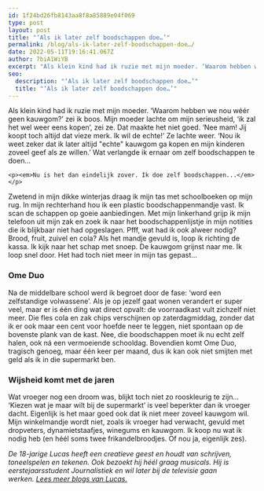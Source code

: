 ```yaml
---
id: 1f24bd26fb8143aa8f8a85889e04f069
type: post
layout: post
title: "‘Als ik later zelf boodschappen doe…’"
permalink: /blog/als-ik-later-zelf-boodschappen-doe…/
date: 2022-05-11T19:16:41.067Z
author: 7biA1WiYB
excerpt: "Als klein kind had ik ruzie met mijn moeder. ‘Waarom hebben we nou wéér geen kauwgom?’ zei ik boos. Mijn moeder lachte om mijn serieusheid, ‘ik zal het wel weer eens kopen’, zei ze. Dat maakte het niet goed. ‘Nee mam! Jij koopt toch altijd dat vieze merk. Ik wil de echte!’ Ze lachte weer. ‘Nou ik weet zeker dat ik later altijd \"echte\" kauwgom ga kopen en mijn kinderen zoveel geef als ze willen.’ Wat verlangde ik ernaar om zelf boodschappen te doen…   "
seo:
  description: "‘Als ik later zelf boodschappen doe…’"
  title: "‘Als ik later zelf boodschappen doe…’"
---
```

Als klein kind had ik ruzie met mijn moeder. ‘Waarom hebben we nou wéér geen kauwgom?’ zei ik boos. Mijn moeder lachte om mijn serieusheid, ‘ik zal het wel weer eens kopen’, zei ze. Dat maakte het niet goed. ‘Nee mam! Jij koopt toch altijd dat vieze merk. Ik wil de echte!’ Ze lachte weer. ‘Nou ik weet zeker dat ik later altijd \"echte\" kauwgom ga kopen en mijn kinderen zoveel geef als ze willen.’ Wat verlangde ik ernaar om zelf boodschappen te doen…   

    <p><em>Nu is het dan eindelijk zover. Ik doe zelf boodschappen...</em></p>
<p>Zwetend in mijn dikke winterjas draag ik mijn tas met schoolboeken op mijn rug. In mijn rechterhand hou ik een plastic boodschappenmandje vast. Ik scan de schappen op goeie aanbiedingen. Met mijn linkerhand grijp ik mijn telefoon uit mijn zak en zoek ik naar het boodschappenlijstje in mijn notities die ik blijkbaar niet had opgeslagen. Pfff, wat had ik ook alweer nodig? Brood, fruit, zuivel en cola? Als het mandje gevuld is, loop ik richting de kassa. Ik kijk naar het schap met snoep. De kauwgom grijnst naar me. Ik loop snel door. Het had toch niet meer in mijn tas gepast…</p>
<h3><strong>Ome Duo</strong></h3>
<p>Na de middelbare school werd ik begroet door de fase: ‘word een zelfstandige volwassene’. Als je op jezelf gaat wonen verandert er super veel, maar er is één ding wat direct opvalt: de voorraadkast vult zichzelf niet meer. Die fles cola en zak chips verschijnen op zaterdagmiddag, zonder dat ik er ook maar een cent voor hoefde neer te leggen, niet spontaan op de bovenste plank van de kast. Nee, die boodschappen moet ik nu echt zelf halen, ook ná een vermoeiende schooldag. Bovendien komt Ome Duo, tragisch genoeg, maar één keer per maand, dus ik kan ook niet smijten met geld als ik in die supermarkt ben.</p>
<h3><strong>Wijsheid komt met de jaren</strong></h3>
<p>Wat vroeger nog een droom was, blijkt toch niet zo rooskleurig te zijn... ‘Kiezen wat je maar wilt bij de supermarkt’ is veel beperkter dan ik vroeger dacht. Eigenlijk is het maar goed ook dat ik niet meer zoveel kauwgom wil. Mijn winkelmandje wordt niet, zoals ik vroeger had verwacht, gevuld met dropveters, dynamietstaafjes, winegums en kauwgom. Ik koop nu wat ik nodig heb (en héél soms twee frikandelbroodjes. Of nou ja, eigenlijk zes).</p>
<p><em>De 18-jarige Lucas heeft een creatieve geest en houdt van schrijven, toneelspelen en tekenen. Ook bezoekt hij héél graag musicals. Hij is eerstejaarsstudent Journalistiek en wil later bij de televisie gaan werken. </em><a href="https://7dagen.netlify.app/users/lucas-versteeg"><em>Lees meer blogs van Lucas.</em></a></p>  

